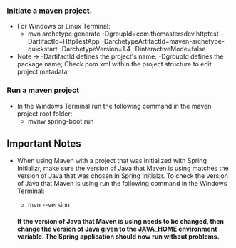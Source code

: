 ### Initiate a maven project.
* For Windows or Linux Terminal: 
  * mvn archetype:generate -DgroupId=com.themastersdev.httptest -DartifactId=HttpTestApp -DarchetypeArtifactId=maven-archetype-quickstart -DarchetypeVersion=1.4 -DinteractiveMode=false
* Note -> -DartifactId defines the project's name; -DgroupId defines the package name; Check pom.xml within the project structure to edit project metadata;

### Run a maven project
* In the Windows Terminal run the following command in the maven project root folder:
  * mvnw spring-boot:run

## Important Notes
* When using Maven with a project that was initialized with Spring Initializr, make sure the version of Java that Maven is using matches the version of Java that was chosen in Spring Initialzr. To check the version of Java that Maven is using run the following command in the Windows Terminal:
  * mvn --version

   #### If the version of Java that Maven is using needs to be changed, then change the version of Java given to the JAVA_HOME environment variable. The Spring application should now run without problems. 
